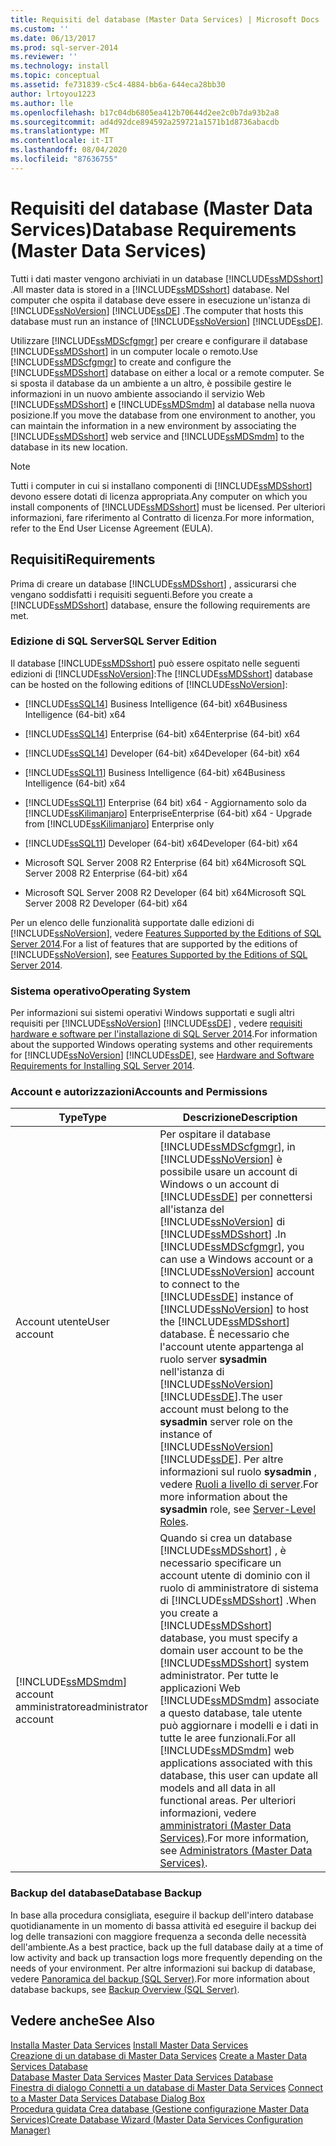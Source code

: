 ```yaml
---
title: Requisiti del database (Master Data Services) | Microsoft Docs
ms.custom: ''
ms.date: 06/13/2017
ms.prod: sql-server-2014
ms.reviewer: ''
ms.technology: install
ms.topic: conceptual
ms.assetid: fe731839-c5c4-4884-bb6a-644eca28bb30
author: lrtoyou1223
ms.author: lle
ms.openlocfilehash: b17c04db6805ea412b70644d2ee2c0b7da93b2a8
ms.sourcegitcommit: ad4d92dce894592a259721a1571b1d8736abacdb
ms.translationtype: MT
ms.contentlocale: it-IT
ms.lasthandoff: 08/04/2020
ms.locfileid: "87636755"
---
```

# <a name="database-requirements-master-data-services"></a><span data-ttu-id="091c1-102">Requisiti del database (Master Data Services)</span><span class="sxs-lookup"><span data-stu-id="091c1-102">Database Requirements (Master Data Services)</span></span>
  <span data-ttu-id="091c1-103">Tutti i dati master vengono archiviati in un database [!INCLUDE[ssMDSshort](../../includes/ssmdsshort-md.md)] .</span><span class="sxs-lookup"><span data-stu-id="091c1-103">All master data is stored in a [!INCLUDE[ssMDSshort](../../includes/ssmdsshort-md.md)] database.</span></span> <span data-ttu-id="091c1-104">Nel computer che ospita il database deve essere in esecuzione un'istanza di [!INCLUDE[ssNoVersion](../../includes/ssnoversion-md.md)] [!INCLUDE[ssDE](../../includes/ssde-md.md)] .</span><span class="sxs-lookup"><span data-stu-id="091c1-104">The computer that hosts this database must run an instance of [!INCLUDE[ssNoVersion](../../includes/ssnoversion-md.md)] [!INCLUDE[ssDE](../../includes/ssde-md.md)].</span></span>  
  
 <span data-ttu-id="091c1-105">Utilizzare [!INCLUDE[ssMDScfgmgr](../../includes/ssmdscfgmgr-md.md)] per creare e configurare il database [!INCLUDE[ssMDSshort](../../includes/ssmdsshort-md.md)] in un computer locale o remoto.</span><span class="sxs-lookup"><span data-stu-id="091c1-105">Use [!INCLUDE[ssMDScfgmgr](../../includes/ssmdscfgmgr-md.md)] to create and configure the [!INCLUDE[ssMDSshort](../../includes/ssmdsshort-md.md)] database on either a local or a remote computer.</span></span> <span data-ttu-id="091c1-106">Se si sposta il database da un ambiente a un altro, è possibile gestire le informazioni in un nuovo ambiente associando il servizio Web [!INCLUDE[ssMDSshort](../../includes/ssmdsshort-md.md)] e [!INCLUDE[ssMDSmdm](../../includes/ssmdsmdm-md.md)] al database nella nuova posizione.</span><span class="sxs-lookup"><span data-stu-id="091c1-106">If you move the database from one environment to another, you can maintain the information in a new environment by associating the [!INCLUDE[ssMDSshort](../../includes/ssmdsshort-md.md)] web service and [!INCLUDE[ssMDSmdm](../../includes/ssmdsmdm-md.md)] to the database in its new location.</span></span>  
  
> [!NOTE]  
>  <span data-ttu-id="091c1-107">Tutti i computer in cui si installano componenti di [!INCLUDE[ssMDSshort](../../includes/ssmdsshort-md.md)] devono essere dotati di licenza appropriata.</span><span class="sxs-lookup"><span data-stu-id="091c1-107">Any computer on which you install components of [!INCLUDE[ssMDSshort](../../includes/ssmdsshort-md.md)] must be licensed.</span></span> <span data-ttu-id="091c1-108">Per ulteriori informazioni, fare riferimento al Contratto di licenza.</span><span class="sxs-lookup"><span data-stu-id="091c1-108">For more information, refer to the End User License Agreement (EULA).</span></span>  
  
## <a name="requirements"></a><span data-ttu-id="091c1-109">Requisiti</span><span class="sxs-lookup"><span data-stu-id="091c1-109">Requirements</span></span>  
 <span data-ttu-id="091c1-110">Prima di creare un database [!INCLUDE[ssMDSshort](../../includes/ssmdsshort-md.md)] , assicurarsi che vengano soddisfatti i requisiti seguenti.</span><span class="sxs-lookup"><span data-stu-id="091c1-110">Before you create a [!INCLUDE[ssMDSshort](../../includes/ssmdsshort-md.md)] database, ensure the following requirements are met.</span></span>  
  
### <a name="sql-server-edition"></a><span data-ttu-id="091c1-111">Edizione di SQL Server</span><span class="sxs-lookup"><span data-stu-id="091c1-111">SQL Server Edition</span></span>  
 <span data-ttu-id="091c1-112">Il database [!INCLUDE[ssMDSshort](../../includes/ssmdsshort-md.md)] può essere ospitato nelle seguenti edizioni di [!INCLUDE[ssNoVersion](../../includes/ssnoversion-md.md)]:</span><span class="sxs-lookup"><span data-stu-id="091c1-112">The [!INCLUDE[ssMDSshort](../../includes/ssmdsshort-md.md)] database can be hosted on the following editions of [!INCLUDE[ssNoVersion](../../includes/ssnoversion-md.md)]:</span></span>  
  
-   [!INCLUDE[ssSQL14](../../includes/sssql14-md.md)] <span data-ttu-id="091c1-113">Business Intelligence (64-bit) x64</span><span class="sxs-lookup"><span data-stu-id="091c1-113">Business Intelligence (64-bit) x64</span></span>  
  
-   [!INCLUDE[ssSQL14](../../includes/sssql14-md.md)] <span data-ttu-id="091c1-114">Enterprise (64-bit) x64</span><span class="sxs-lookup"><span data-stu-id="091c1-114">Enterprise (64-bit) x64</span></span>  
  
-   [!INCLUDE[ssSQL14](../../includes/sssql14-md.md)] <span data-ttu-id="091c1-115">Developer (64-bit) x64</span><span class="sxs-lookup"><span data-stu-id="091c1-115">Developer (64-bit) x64</span></span>  
  
-   [!INCLUDE[ssSQL11](../../includes/sssql11-md.md)] <span data-ttu-id="091c1-116">Business Intelligence (64-bit) x64</span><span class="sxs-lookup"><span data-stu-id="091c1-116">Business Intelligence (64-bit) x64</span></span>  
  
-   [!INCLUDE[ssSQL11](../../includes/sssql11-md.md)] <span data-ttu-id="091c1-117">Enterprise (64 bit) x64 - Aggiornamento solo da [!INCLUDE[ssKilimanjaro](../../includes/sskilimanjaro-md.md)] Enterprise</span><span class="sxs-lookup"><span data-stu-id="091c1-117">Enterprise (64-bit) x64 - Upgrade from [!INCLUDE[ssKilimanjaro](../../includes/sskilimanjaro-md.md)] Enterprise only</span></span>  
  
-   [!INCLUDE[ssSQL11](../../includes/sssql11-md.md)] <span data-ttu-id="091c1-118">Developer (64-bit) x64</span><span class="sxs-lookup"><span data-stu-id="091c1-118">Developer (64-bit) x64</span></span>  
  
-   <span data-ttu-id="091c1-119">Microsoft SQL Server 2008 R2 Enterprise (64 bit) x64</span><span class="sxs-lookup"><span data-stu-id="091c1-119">Microsoft SQL Server 2008 R2 Enterprise (64-bit) x64</span></span>  
  
-   <span data-ttu-id="091c1-120">Microsoft SQL Server 2008 R2 Developer (64 bit) x64</span><span class="sxs-lookup"><span data-stu-id="091c1-120">Microsoft SQL Server 2008 R2 Developer (64-bit) x64</span></span>  
  
 <span data-ttu-id="091c1-121">Per un elenco delle funzionalità supportate dalle edizioni di [!INCLUDE[ssNoVersion](../../includes/ssnoversion-md.md)], vedere [Features Supported by the Editions of SQL Server 2014](../../getting-started/features-supported-by-the-editions-of-sql-server-2014.md).</span><span class="sxs-lookup"><span data-stu-id="091c1-121">For a list of features that are supported by the editions of [!INCLUDE[ssNoVersion](../../includes/ssnoversion-md.md)], see [Features Supported by the Editions of SQL Server 2014](../../getting-started/features-supported-by-the-editions-of-sql-server-2014.md).</span></span>  
  
### <a name="operating-system"></a><span data-ttu-id="091c1-122">Sistema operativo</span><span class="sxs-lookup"><span data-stu-id="091c1-122">Operating System</span></span>  
 <span data-ttu-id="091c1-123">Per informazioni sui sistemi operativi Windows supportati e sugli altri requisiti per [!INCLUDE[ssNoVersion](../../includes/ssnoversion-md.md)] [!INCLUDE[ssDE](../../includes/ssde-md.md)] , vedere [requisiti hardware e software per l'installazione di SQL Server 2014](../../sql-server/install/hardware-and-software-requirements-for-installing-sql-server.md).</span><span class="sxs-lookup"><span data-stu-id="091c1-123">For information about the supported Windows operating systems and other requirements for [!INCLUDE[ssNoVersion](../../includes/ssnoversion-md.md)] [!INCLUDE[ssDE](../../includes/ssde-md.md)], see [Hardware and Software Requirements for Installing SQL Server 2014](../../sql-server/install/hardware-and-software-requirements-for-installing-sql-server.md).</span></span>  
  
### <a name="accounts-and-permissions"></a><span data-ttu-id="091c1-124">Account e autorizzazioni</span><span class="sxs-lookup"><span data-stu-id="091c1-124">Accounts and Permissions</span></span>  
  
|<span data-ttu-id="091c1-125">Type</span><span class="sxs-lookup"><span data-stu-id="091c1-125">Type</span></span>|<span data-ttu-id="091c1-126">Descrizione</span><span class="sxs-lookup"><span data-stu-id="091c1-126">Description</span></span>|  
|----------|-----------------|  
|<span data-ttu-id="091c1-127">Account utente</span><span class="sxs-lookup"><span data-stu-id="091c1-127">User account</span></span>|<span data-ttu-id="091c1-128">Per ospitare il database [!INCLUDE[ssMDScfgmgr](../../includes/ssmdscfgmgr-md.md)], in [!INCLUDE[ssNoVersion](../../includes/ssnoversion-md.md)] è possibile usare un account di Windows o un account di [!INCLUDE[ssDE](../../includes/ssde-md.md)] per connettersi all'istanza del [!INCLUDE[ssNoVersion](../../includes/ssnoversion-md.md)] di [!INCLUDE[ssMDSshort](../../includes/ssmdsshort-md.md)] .</span><span class="sxs-lookup"><span data-stu-id="091c1-128">In [!INCLUDE[ssMDScfgmgr](../../includes/ssmdscfgmgr-md.md)], you can use a Windows account or a [!INCLUDE[ssNoVersion](../../includes/ssnoversion-md.md)] account to connect to the [!INCLUDE[ssDE](../../includes/ssde-md.md)] instance of [!INCLUDE[ssNoVersion](../../includes/ssnoversion-md.md)] to host the [!INCLUDE[ssMDSshort](../../includes/ssmdsshort-md.md)] database.</span></span> <span data-ttu-id="091c1-129">È necessario che l'account utente appartenga al ruolo server **sysadmin** nell'istanza di [!INCLUDE[ssNoVersion](../../includes/ssnoversion-md.md)] [!INCLUDE[ssDE](../../includes/ssde-md.md)].</span><span class="sxs-lookup"><span data-stu-id="091c1-129">The user account must belong to the **sysadmin** server role on the instance of [!INCLUDE[ssNoVersion](../../includes/ssnoversion-md.md)] [!INCLUDE[ssDE](../../includes/ssde-md.md)].</span></span> <span data-ttu-id="091c1-130">Per altre informazioni sul ruolo **sysadmin** , vedere [Ruoli a livello di server](../../relational-databases/security/authentication-access/server-level-roles.md).</span><span class="sxs-lookup"><span data-stu-id="091c1-130">For more information about the **sysadmin** role, see [Server-Level Roles](../../relational-databases/security/authentication-access/server-level-roles.md).</span></span>|  
|[!INCLUDE[ssMDSmdm](../../includes/ssmdsmdm-md.md)] <span data-ttu-id="091c1-131">account amministratore</span><span class="sxs-lookup"><span data-stu-id="091c1-131">administrator account</span></span>|<span data-ttu-id="091c1-132">Quando si crea un database [!INCLUDE[ssMDSshort](../../includes/ssmdsshort-md.md)] , è necessario specificare un account utente di dominio con il ruolo di amministratore di sistema di [!INCLUDE[ssMDSshort](../../includes/ssmdsshort-md.md)] .</span><span class="sxs-lookup"><span data-stu-id="091c1-132">When you create a [!INCLUDE[ssMDSshort](../../includes/ssmdsshort-md.md)] database, you must specify a domain user account to be the [!INCLUDE[ssMDSshort](../../includes/ssmdsshort-md.md)] system administrator.</span></span> <span data-ttu-id="091c1-133">Per tutte le applicazioni Web [!INCLUDE[ssMDSmdm](../../includes/ssmdsmdm-md.md)] associate a questo database, tale utente può aggiornare i modelli e i dati in tutte le aree funzionali.</span><span class="sxs-lookup"><span data-stu-id="091c1-133">For all [!INCLUDE[ssMDSmdm](../../includes/ssmdsmdm-md.md)] web applications associated with this database, this user can update all models and all data in all functional areas.</span></span> <span data-ttu-id="091c1-134">Per ulteriori informazioni, vedere [amministratori &#40;Master Data Services&#41;](../administrators-master-data-services.md).</span><span class="sxs-lookup"><span data-stu-id="091c1-134">For more information, see [Administrators &#40;Master Data Services&#41;](../administrators-master-data-services.md).</span></span>|  
  
### <a name="database-backup"></a><span data-ttu-id="091c1-135">Backup del database</span><span class="sxs-lookup"><span data-stu-id="091c1-135">Database Backup</span></span>  
 <span data-ttu-id="091c1-136">In base alla procedura consigliata, eseguire il backup dell'intero database quotidianamente in un momento di bassa attività ed eseguire il backup dei log delle transazioni con maggiore frequenza a seconda delle necessità dell'ambiente.</span><span class="sxs-lookup"><span data-stu-id="091c1-136">As a best practice, back up the full database daily at a time of low activity and back up transaction logs more frequently depending on the needs of your environment.</span></span> <span data-ttu-id="091c1-137">Per altre informazioni sui backup di database, vedere [Panoramica del backup &#40;SQL Server&#41;](../../relational-databases/backup-restore/backup-overview-sql-server.md).</span><span class="sxs-lookup"><span data-stu-id="091c1-137">For more information about database backups, see [Backup Overview &#40;SQL Server&#41;](../../relational-databases/backup-restore/backup-overview-sql-server.md).</span></span>  
  
## <a name="see-also"></a><span data-ttu-id="091c1-138">Vedere anche</span><span class="sxs-lookup"><span data-stu-id="091c1-138">See Also</span></span>  
 <span data-ttu-id="091c1-139">[Installa Master Data Services](install-master-data-services.md) </span><span class="sxs-lookup"><span data-stu-id="091c1-139">[Install Master Data Services](install-master-data-services.md) </span></span>  
 <span data-ttu-id="091c1-140">[Creazione di un database di Master Data Services](create-a-master-data-services-database.md) </span><span class="sxs-lookup"><span data-stu-id="091c1-140">[Create a Master Data Services Database](create-a-master-data-services-database.md) </span></span>  
 <span data-ttu-id="091c1-141">[Database Master Data Services](../master-data-services-database.md) </span><span class="sxs-lookup"><span data-stu-id="091c1-141">[Master Data Services Database](../master-data-services-database.md) </span></span>  
 <span data-ttu-id="091c1-142">[Finestra di dialogo Connetti a un database di Master Data Services](../connect-to-a-master-data-services-database-dialog-box.md) </span><span class="sxs-lookup"><span data-stu-id="091c1-142">[Connect to a Master Data Services Database Dialog Box](../connect-to-a-master-data-services-database-dialog-box.md) </span></span>  
 [<span data-ttu-id="091c1-143">Procedura guidata Crea database &#40;Gestione configurazione Master Data Services&#41;</span><span class="sxs-lookup"><span data-stu-id="091c1-143">Create Database Wizard &#40;Master Data Services Configuration Manager&#41;</span></span>](../create-database-wizard-master-data-services-configuration-manager.md)  
  
  
